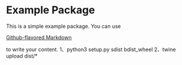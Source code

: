 # Example Package

This is a simple example package. You can use

[Github-flavored Markdown](https://guides.github.com/features/mastering-markdown/)

to write your content.
1、python3 setup.py sdist bdist_wheel
2、twine upload dist/*